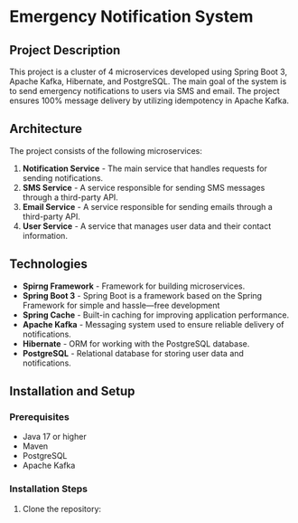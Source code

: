 # Emergency Notification System

## Project Description

This project is a cluster of 4 microservices developed using Spring Boot 3, Apache Kafka, Hibernate, and PostgreSQL. The main goal of the system is to send emergency notifications to users via SMS and email. The project ensures 100% message delivery by utilizing idempotency in Apache Kafka.

## Architecture

The project consists of the following microservices:

1. **Notification Service** - The main service that handles requests for sending notifications.
2. **SMS Service** - A service responsible for sending SMS messages through a third-party API.
3. **Email Service** - A service responsible for sending emails through a third-party API.
4. **User  Service** - A service that manages user data and their contact information.

## Technologies
- **Spirng Framework** -  Framework for building microservices.
- **Spring Boot 3** - Spring Boot is a framework based on the Spring Framework for simple and hassle—free development
-  **Spring Cache** - Built-in caching for improving application performance.
- **Apache Kafka** - Messaging system used to ensure reliable delivery of notifications.
- **Hibernate** - ORM for working with the PostgreSQL database.
- **PostgreSQL** - Relational database for storing user data and notifications.

## Installation and Setup

### Prerequisites

- Java 17 or higher
- Maven
- PostgreSQL
- Apache Kafka

### Installation Steps

1. Clone the repository:
